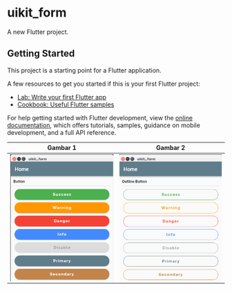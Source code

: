 # uikit_form

A new Flutter project.

## Getting Started

This project is a starting point for a Flutter application.

A few resources to get you started if this is your first Flutter project:

- [Lab: Write your first Flutter app](https://docs.flutter.dev/get-started/codelab)
- [Cookbook: Useful Flutter samples](https://docs.flutter.dev/cookbook)

For help getting started with Flutter development, view the
[online documentation](https://docs.flutter.dev/), which offers tutorials,
samples, guidance on mobile development, and a full API reference.

|                           Gambar 1                            |                                Gambar 2                                |
| :-----------------------------------------------------------: | :--------------------------------------------------------------------: |
| <img src="screenshot/button.png" alt="Button" align="center"> | <img src="screenshot/outline.png" alt="Outline Button" align="center"> |
